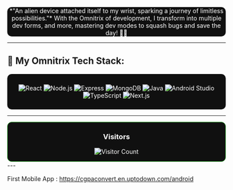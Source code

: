 

<div align="center" style="background-color: #101010; color: white; padding:0px; border-radius: 10px;">
  *"An alien device attached itself to my wrist, sparking a journey of limitless possibilities."*  
  With the Omnitrix of development, I transform into multiple dev forms, and more, mastering dev modes to squash bugs and save the day! 🦸‍♂️
</div>

---

## 🔧 **My Omnitrix Tech Stack**:
<div align="center" style="background-color: #101010; color: white; padding: 10px; border-radius: 10px;">
 
![React](https://img.shields.io/badge/React-61DAFB?style=flat&logo=react&logoColor=black&color=00b140) 
![Node.js](https://img.shields.io/badge/Node.js-339933?style=flat&logo=node.js&logoColor=white&color=00b140) 
![Express](https://img.shields.io/badge/Express-000000?style=flat&logo=express&logoColor=white&color=00b140)
![MongoDB](https://img.shields.io/badge/MongoDB-47A248?style=flat&logo=mongodb&logoColor=white&color=00b140) 
![Java](https://img.shields.io/badge/Java-007396?style=flat&logo=java&logoColor=white&color=00b140)
![Android Studio](https://img.shields.io/badge/Android%20Studio-3DDC84?style=flat&logo=android&logoColor=white&color=00b140)
![TypeScript](https://img.shields.io/badge/TypeScript-007ACC?style=flat&logo=typescript&logoColor=white&color=00b140)
![Next.js](https://img.shields.io/badge/Next.js-000000?style=flat&logo=next.js&logoColor=white&color=00b140)

</div>

---

<div align="center" style="background-color: #101010; color: white; padding: 0px; border-radius: 10px; border:1px solid green;">
 
### **Visitors**  
 
![Visitor Count](https://profile-counter.glitch.me/YourGitHubUsername/count.svg)
 
</div>
---

First Mobile App : https://cgpaconvert.en.uptodown.com/android

